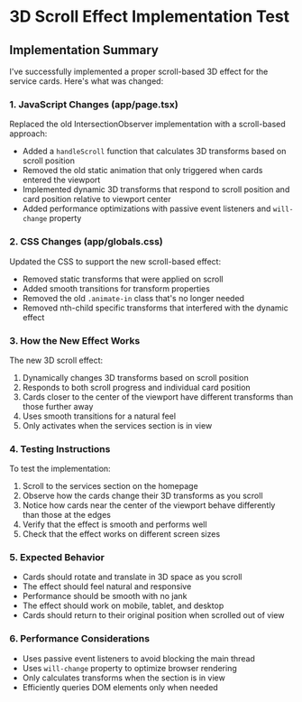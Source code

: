 # 3D Scroll Effect Implementation Test

## Implementation Summary

I've successfully implemented a proper scroll-based 3D effect for the service cards. Here's what was changed:

### 1. JavaScript Changes (app/page.tsx)

Replaced the old IntersectionObserver implementation with a scroll-based approach:

- Added a `handleScroll` function that calculates 3D transforms based on scroll position
- Removed the old static animation that only triggered when cards entered the viewport
- Implemented dynamic 3D transforms that respond to scroll position and card position relative to viewport center
- Added performance optimizations with passive event listeners and `will-change` property

### 2. CSS Changes (app/globals.css)

Updated the CSS to support the new scroll-based effect:

- Removed static transforms that were applied on scroll
- Added smooth transitions for transform properties
- Removed the old `.animate-in` class that's no longer needed
- Removed nth-child specific transforms that interfered with the dynamic effect

### 3. How the New Effect Works

The new 3D scroll effect:

1. Dynamically changes 3D transforms based on scroll position
2. Responds to both scroll progress and individual card position
3. Cards closer to the center of the viewport have different transforms than those further away
4. Uses smooth transitions for a natural feel
5. Only activates when the services section is in view

### 4. Testing Instructions

To test the implementation:

1. Scroll to the services section on the homepage
2. Observe how the cards change their 3D transforms as you scroll
3. Notice how cards near the center of the viewport behave differently than those at the edges
4. Verify that the effect is smooth and performs well
5. Check that the effect works on different screen sizes

### 5. Expected Behavior

- Cards should rotate and translate in 3D space as you scroll
- The effect should feel natural and responsive
- Performance should be smooth with no jank
- The effect should work on mobile, tablet, and desktop
- Cards should return to their original position when scrolled out of view

### 6. Performance Considerations

- Uses passive event listeners to avoid blocking the main thread
- Uses `will-change` property to optimize browser rendering
- Only calculates transforms when the section is in view
- Efficiently queries DOM elements only when needed